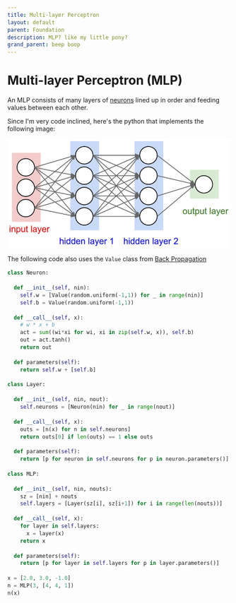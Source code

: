 ```yaml
---
title: Multi-layer Perceptron
layout: default
parent: Foundation
description: MLP? like my little pony?
grand_parent: beep boop
---
```


# Multi-layer Perceptron (MLP)

An MLP consists of many layers of [neurons](../neuron/) lined up in order and feeding values between each other.

Since I'm very code inclined, here's the python that implements the following image:

![](./mlp.jpeg "a multilayer perceptron")

The following code also uses the `Value` class from [Back Propagation](../back-propagation/)

```python
class Neuron:

  def __init__(self, nin):
    self.w = [Value(random.uniform(-1,1)) for _ in range(nin)]
    self.b = Value(random.uniform(-1,1))

  def __call__(self, x):
    # w * x + b
    act = sum((wi*xi for wi, xi in zip(self.w, x)), self.b)
    out = act.tanh()
    return out

  def parameters(self):
    return self.w + [self.b]

class Layer:

  def __init__(self, nin, nout):
    self.neurons = [Neuron(nin) for _ in range(nout)]

  def __call__(self, x):
    outs = [n(x) for n in self.neurons]
    return outs[0] if len(outs) == 1 else outs

  def parameters(self):
    return [p for neuron in self.neurons for p in neuron.parameters()]

class MLP:

  def __init__(self, nin, nouts):
    sz = [nin] + nouts
    self.layers = [Layer(sz[i], sz[i+1]) for i in range(len(nouts))]

  def __call__(self, x):
    for layer in self.layers:
      x = layer(x)
    return x

  def parameters(self):
    return [p for layer in self.layers for p in layer.parameters()]

x = [2.0, 3.0, -1.0]
n = MLP(3, [4, 4, 1])
n(x)
```
